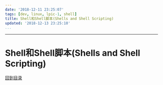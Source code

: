```yaml
---
date: '2018-12-11 23:25:07'
tags: [dev, linux, lpic-1, shell]
title: Shell和Shell脚本(Shells and Shell Scripting)
updated: '2018-12-13 23:25:10'
...
```

---
# Shell和Shell脚本(Shells and Shell Scripting)
<!-- MarkdownTOC -->

<!-- /MarkdownTOC -->
[回到目录](../index.md)

